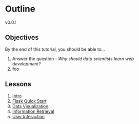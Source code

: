 # Outline

v0.0.1

## Objectives

By the end of this tutorial, you should be able to...

1. Answer the question - *Why should data scientists learn web development?*
1. foo

## Lessons

1. [Intro](lessons/01-intro.md)
1. [Flask Quick Start](lessons/02-flask.md)
1. [Data Visualization](lessons/03-retrieval.md)
1. [Information Retrieval](lessons/04-visualization.md)
1. [User Interaction](lessons/05-interaction.md)
